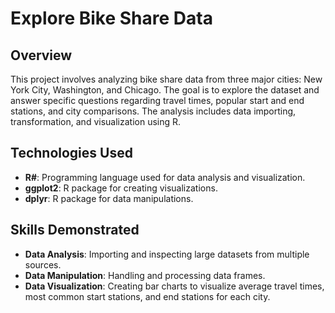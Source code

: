 # Explore Bike Share Data

## Overview
This project involves analyzing bike share data from three major cities: New York City, Washington, and Chicago. The goal is to explore the dataset and answer specific questions regarding travel times, popular start and end stations, and city comparisons. The analysis includes data importing, transformation, and visualization using R.

## Technologies Used
- **R#**: Programming language used for data analysis and visualization.
- **ggplot2**: R package for creating visualizations.
- **dplyr**: R package for data manipulations.

## Skills Demonstrated
- **Data Analysis**: Importing and inspecting large datasets from multiple sources.
- **Data Manipulation**: Handling and processing data frames.
- **Data Visualization**: Creating bar charts to visualize average travel times, most common start stations, and end stations for each city.